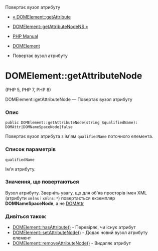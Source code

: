Повертає вузол атрибуту

-   [« DOMElement::getAttribute](domelement.getattribute.html)
    
-   [DOMElement::getAttributeNodeNS »](domelement.getattributenodens.html)
    
-   [PHP Manual](index.html)
    
-   [DOMElement](class.domelement.html)
    
-   Повертає вузол атрибуту
    

# DOMElement::getAttributeNode

(PHP 5, PHP 7, PHP 8)

DOMElement::getAttributeNode — Повертає вузол атрибуту

### Опис

```methodsynopsis
public DOMElement::getAttributeNode(string $qualifiedName): DOMAttr|DOMNameSpaceNode|false
```

Повертає вузол атрибута з ім'ям `qualifiedName` поточного елемента.

### Список параметрів

`qualifiedName`

Ім'я атрибуту.

### Значення, що повертаються

Вузол атрибуту. Зверніть увагу, що для об'яв просторів імен XML (атрибути `xmlns` і `xmlns:*`) повертається екземпляр **DOMNameSpaceNode**, а не [DOMAttr](class.domattr.html)

### Дивіться також

-   [DOMElement::hasAttribute()](domelement.hasattribute.html) - Перевіряє, чи існує атрибут
-   [DOMElement::setAttributeNode()](domelement.setattributenode.html) - Додає новий вузол атрибуту елемент
-   [DOMElement::removeAttributeNode()](domelement.removeattributenode.html) - Видаляє атрибут